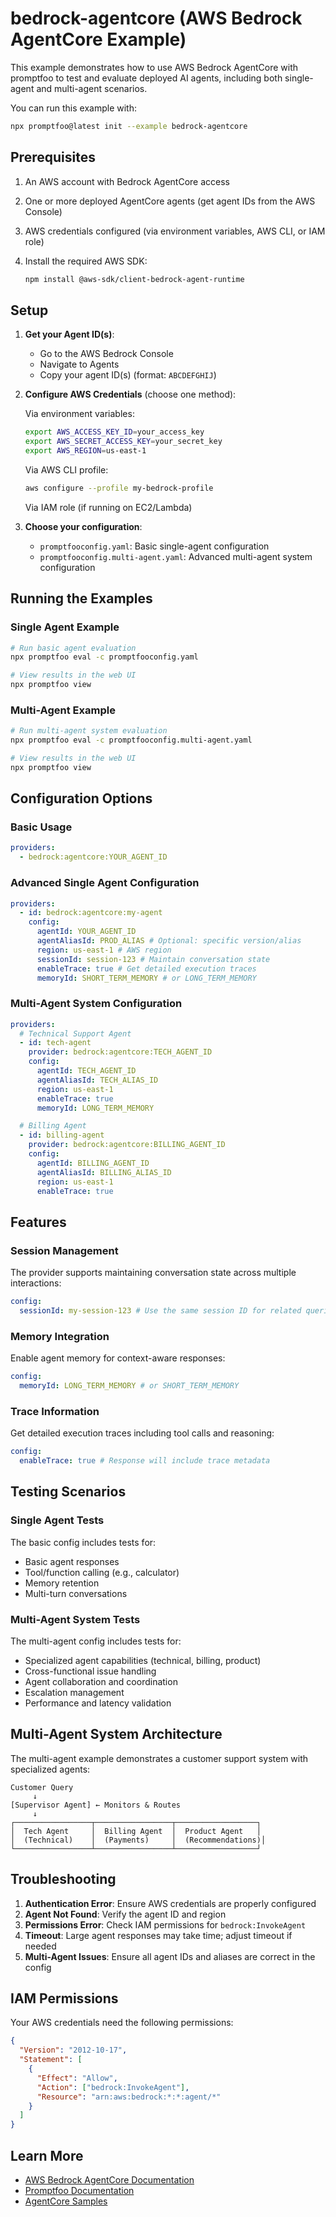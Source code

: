 # bedrock-agentcore (AWS Bedrock AgentCore Example)

This example demonstrates how to use AWS Bedrock AgentCore with promptfoo to test and evaluate deployed AI agents, including both single-agent and multi-agent scenarios.

You can run this example with:

```bash
npx promptfoo@latest init --example bedrock-agentcore
```

## Prerequisites

1. An AWS account with Bedrock AgentCore access
2. One or more deployed AgentCore agents (get agent IDs from the AWS Console)
3. AWS credentials configured (via environment variables, AWS CLI, or IAM role)
4. Install the required AWS SDK:

   ```bash
   npm install @aws-sdk/client-bedrock-agent-runtime
   ```

## Setup

1. **Get your Agent ID(s)**:
   - Go to the AWS Bedrock Console
   - Navigate to Agents
   - Copy your agent ID(s) (format: `ABCDEFGHIJ`)

2. **Configure AWS Credentials** (choose one method):

   Via environment variables:

   ```bash
   export AWS_ACCESS_KEY_ID=your_access_key
   export AWS_SECRET_ACCESS_KEY=your_secret_key
   export AWS_REGION=us-east-1
   ```

   Via AWS CLI profile:

   ```bash
   aws configure --profile my-bedrock-profile
   ```

   Via IAM role (if running on EC2/Lambda)

3. **Choose your configuration**:
   - `promptfooconfig.yaml`: Basic single-agent configuration
   - `promptfooconfig.multi-agent.yaml`: Advanced multi-agent system configuration

## Running the Examples

### Single Agent Example

```bash
# Run basic agent evaluation
npx promptfoo eval -c promptfooconfig.yaml

# View results in the web UI
npx promptfoo view
```

### Multi-Agent Example

```bash
# Run multi-agent system evaluation
npx promptfoo eval -c promptfooconfig.multi-agent.yaml

# View results in the web UI
npx promptfoo view
```

## Configuration Options

### Basic Usage

```yaml
providers:
  - bedrock:agentcore:YOUR_AGENT_ID
```

### Advanced Single Agent Configuration

```yaml
providers:
  - id: bedrock:agentcore:my-agent
    config:
      agentId: YOUR_AGENT_ID
      agentAliasId: PROD_ALIAS # Optional: specific version/alias
      region: us-east-1 # AWS region
      sessionId: session-123 # Maintain conversation state
      enableTrace: true # Get detailed execution traces
      memoryId: SHORT_TERM_MEMORY # or LONG_TERM_MEMORY
```

### Multi-Agent System Configuration

```yaml
providers:
  # Technical Support Agent
  - id: tech-agent
    provider: bedrock:agentcore:TECH_AGENT_ID
    config:
      agentId: TECH_AGENT_ID
      agentAliasId: TECH_ALIAS_ID
      region: us-east-1
      enableTrace: true
      memoryId: LONG_TERM_MEMORY

  # Billing Agent
  - id: billing-agent
    provider: bedrock:agentcore:BILLING_AGENT_ID
    config:
      agentId: BILLING_AGENT_ID
      agentAliasId: BILLING_ALIAS_ID
      region: us-east-1
      enableTrace: true
```

## Features

### Session Management

The provider supports maintaining conversation state across multiple interactions:

```yaml
config:
  sessionId: my-session-123 # Use the same session ID for related queries
```

### Memory Integration

Enable agent memory for context-aware responses:

```yaml
config:
  memoryId: LONG_TERM_MEMORY # or SHORT_TERM_MEMORY
```

### Trace Information

Get detailed execution traces including tool calls and reasoning:

```yaml
config:
  enableTrace: true # Response will include trace metadata
```

## Testing Scenarios

### Single Agent Tests

The basic config includes tests for:

- Basic agent responses
- Tool/function calling (e.g., calculator)
- Memory retention
- Multi-turn conversations

### Multi-Agent System Tests

The multi-agent config includes tests for:

- Specialized agent capabilities (technical, billing, product)
- Cross-functional issue handling
- Agent collaboration and coordination
- Escalation management
- Performance and latency validation

## Multi-Agent System Architecture

The multi-agent example demonstrates a customer support system with specialized agents:

```text
Customer Query
     ↓
[Supervisor Agent] ← Monitors & Routes
     ↓
┌─────────────────┬─────────────────┬──────────────────┐
│  Tech Agent     │  Billing Agent  │  Product Agent   │
│  (Technical)    │  (Payments)     │  (Recommendations)│
└─────────────────┴─────────────────┴──────────────────┘
```

## Troubleshooting

1. **Authentication Error**: Ensure AWS credentials are properly configured
2. **Agent Not Found**: Verify the agent ID and region
3. **Permissions Error**: Check IAM permissions for `bedrock:InvokeAgent`
4. **Timeout**: Large agent responses may take time; adjust timeout if needed
5. **Multi-Agent Issues**: Ensure all agent IDs and aliases are correct in the config

## IAM Permissions

Your AWS credentials need the following permissions:

```json
{
  "Version": "2012-10-17",
  "Statement": [
    {
      "Effect": "Allow",
      "Action": ["bedrock:InvokeAgent"],
      "Resource": "arn:aws:bedrock:*:*:agent/*"
    }
  ]
}
```

## Learn More

- [AWS Bedrock AgentCore Documentation](https://docs.aws.amazon.com/bedrock/latest/userguide/agents.html)
- [Promptfoo Documentation](https://promptfoo.dev/docs/providers/bedrock/)
- [AgentCore Samples](https://github.com/awslabs/amazon-bedrock-agentcore-samples)